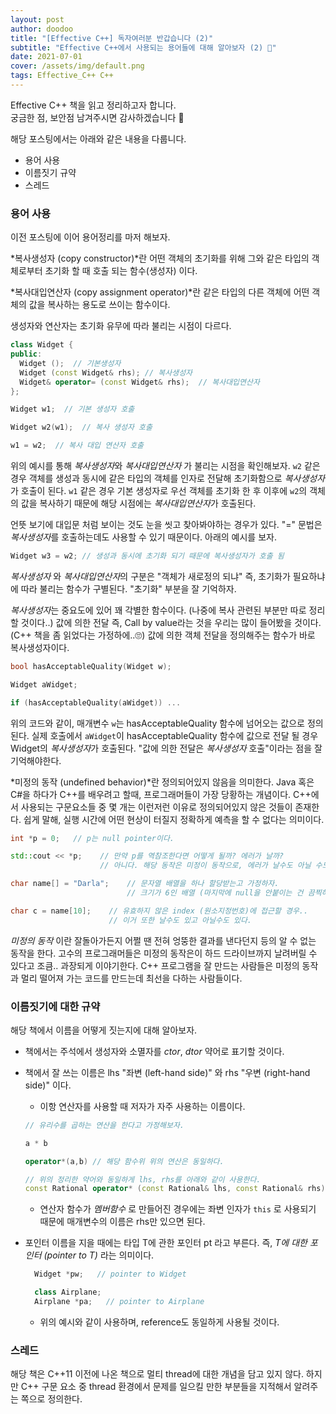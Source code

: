 ```yaml
---
layout: post
author: doodoo
title: "[Effective C++] 독자여러분 반갑습니다 (2)"
subtitle: "Effective C++에서 사용되는 용어들에 대해 알아보자 (2) 💨"
date: 2021-07-01
cover: /assets/img/default.png
tags: Effective_C++ C++
---
```

Effective C++ 책을 읽고 정리하고자 합니다. <br>
궁금한 점, 보안점 남겨주시면 감사하겠습니다 🙇

해당 포스팅에서는 아래와 같은 내용을 다룹니다.
- 용어 사용
- 이름짓기 규약
- 스레드

### 용어 사용
이전 포스팅에 이어 용어정리를 마저 해보자.

*복사생성자 (copy constructor)*란 어떤 객체의 초기화를 위해 그와 같은 타입의 객체로부터 초기화 할 때 호출 되는 함수(생성자) 이다.

*복사대입연산자 (copy assignment operator)*란 같은 타입의 다른 객체에 어떤 객체의 값을 복사하는 용도로 쓰이는 함수이다.

생성자와 연산자는 초기화 유무에 따라 불리는 시점이 다르다.

```cpp
class Widget {
public:
  Widget ();  // 기본생성자
  Widget (const Widget& rhs); // 복사생성자
  Widget& operator= (const Widget& rhs);  // 복사대입연산자
};

Widget w1;  // 기본 생성자 호출

Widget w2(w1);  // 복사 생성자 호출

w1 = w2;  // 복사 대입 연산자 호출
```

위의 예시를 통해 *복사생성자*와 *복사대입연산자* 가 불리는 시점을 확인해보자. `w2` 같은 경우 객체를 생성과 동시에 같은 타입의 객체를 인자로 전달해 초기화함으로 *복사생성자*가 호출이 된다. `w1` 같은 경우 기본 생성자로 우선 객체를 초기화 한 후 이후에 `w2`의 객체의 값을 복사하기 때문에 해당 시점에는 *복사대입연산자*가 호출된다.

언뜻 보기에 대입문 처럼 보이는 것도 눈을 씻고 찾아봐야하는 경우가 있다. "=" 문법은 *복사생성자*를 호출하는데도 사용할 수 있기 때문이다. 아래의 예시를 보자.

```cpp
Widget w3 = w2; // 생성과 동시에 초기화 되기 때문에 복사생성자가 호출 됨
```

*복사생성자* 와 *복사대입연산자*의 구분은 "객체가 새로정의 되냐" 즉, 초기화가 필요하냐에 따라 불리는 함수가 구별된다. "초기화" 부분을 잘 기억하자.

*복사생성자*는 중요도에 있어 꽤 각별한 함수이다. (나중에 복사 관련된 부분만 따로 정리할 것이다..) 값에 의한 전달 즉, Call by value라는 것을 우리는 많이 들어봤을 것이다. (C++ 책을 좀 읽었다는 가정하에..🙄) 값에 의한 객체 전달을 정의해주는 함수가 바로 복사생성자이다.

```cpp
bool hasAcceptableQuality(Widget w);

Widget aWidget;

if (hasAcceptableQuality(aWidget)) ...
```

위의 코드와 같이, 매개변수 `w`는 hasAcceptableQuality 함수에 넘어오는 값으로 정의 된다. 실제 호출에서 `aWidget`이 hasAcceptableQuality 함수에 값으로 전달 될 경우 Widget의 *복사생성자*가 호출된다. "값에 의한 전달은 *복사생성자* 호출"이라는 점을 잘 기억해야한다.


*미정의 동작 (undefined behavior)*란 정의되어있지 않음을 의미한다. Java 혹은 C#을 하다가 C++를 배우려고 할때, 프로그래머들이 가장 당황하는 개념이다. C++에서 사용되는 구문요소들 중 몇 개는 이런저런 이유로 정의되어있지 않은 것들이 존재한다. 쉽게 말해, 실행 시간에 어떤 현상이 터질지 정확하게 예측을 할 수 없다는 의미이다.

```cpp
int *p = 0;   // p는 null pointer이다.

std::cout << *p;    // 만약 p를 역참조한다면 어떻게 될까? 에러가 날까?
                    // 아니다. 해당 동작은 미정이 동작으로, 에러가 날수도 아닐 수도 있다.

char name[] = "Darla";    // 문자열 배열을 하나 할당받는고 가정하자.
                          // 크기가 6인 배열 (마지막에 null을 안붙이는 건 끔찍하다.)

char c = name[10];    // 유효하지 않은 index (원소지정번호)에 접근할 경우..
                      // 이거 또한 날수도 있고 아닐수도 있다.
```

*미정의 동작* 이란 잘돌아가든지 어쩔 땐 전혀 엉뚱한 결과를 낸다던지 등의 알 수 없는 동작을 한다. 고수의 프로그래머들은 미정의 동작은이 하드 드라이브까지 날려버릴 수 있다고 조큼.. 과장되게 이야기한다. C++ 프로그램을 잘 만드는 사람들은 미정의 동작과 멀리 떨어져 가는 코드를 만드는데 최선을 다하는 사람들이다.

### 이름짓기에 대한 규약
해당 책에서 이름을 어떻게 짓는지에 대해 알아보자.

- 책에서는 주석에서 생성자와 소멸자를 *ctor*, *dtor* 약어로 표기할 것이다.
- 책에서 잘 쓰는 이름은 lhs "좌변 (left-hand side)" 와 rhs "우변 (right-hand side)" 이다.
  - 이항 연산자를 사용할 때 저자가 자주 사용하는 이름이다.

  ```cpp
  // 유리수를 곱하는 연산을 한다고 가정해보자.

  a * b

  operator*(a,b) // 해당 함수위 위의 연산은 동일하다.

  // 위의 정리한 약어와 동일하게 lhs, rhs를 아래와 같이 사용한다.
  const Rational operator* (const Rational& lhs, const Rational& rhs);
  ```
  - 연산자 함수가 *멤버함수* 로 만들어진 경우에는 좌변 인자가 `this` 로 사용되기 때문에 매개변수의 이름은 rhs만 있으면 된다.

- 포인터 이름을 지을 때에는 타입 T에 관한 포인터 pt 라고 부른다. 즉, *T에 대한 포인터 (pointer to T)* 라는 의미이다.
  ```cpp
    Widget *pw;   // pointer to Widget

    class Airplane;
    Airplane *pa;   // pointer to Airplane
  ```
  - 위의 예시와 같이 사용하며, reference도 동일하게 사용될 것이다.


### 스레드
해당 책은 C++11 이전에 나온 책으로 멀티 thread에 대한 개념을 담고 있지 않다. 하지만 C++ 구문 요소 중 thread 환경에서 문제를 일으킬 만한 부분들을 지적해서 알려주는 쪽으로 정의한다.
